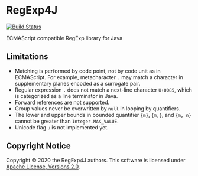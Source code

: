 # RegExp4J

[![Build Status](https://travis-ci.org/leadpony/regexp4j.svg?branch=main)](https://travis-ci.org/leadpony/regexp4j)

ECMAScript compatible RegExp library for Java

## Limitations

* Matching is performed by code point, not by code unit as in ECMAScript. For example, metacharacter `.` may match a character in supplementary planes encoded as a surrogate pair.
* Regular expression `.` does not match a next-line character `U+0085`, which is categorized as a line terminator in Java.
* Forward references are not supported.
* Group values never be overwritten by `null` in looping by quantifiers.
* The lower and upper bounds in bounded quantifier `{m}`, `{m,}`, and `{m, n}` cannot be greater than `Integer.MAX_VALUE`. 
* Unicode flag `u` is not implemented yet.

## Copyright Notice
Copyright &copy; 2020 the RegExp4J authors. This software is licensed under [Apache License, Versions 2.0][Apache 2.0 License].

[Apache 2.0 License]: https://www.apache.org/licenses/LICENSE-2.0
